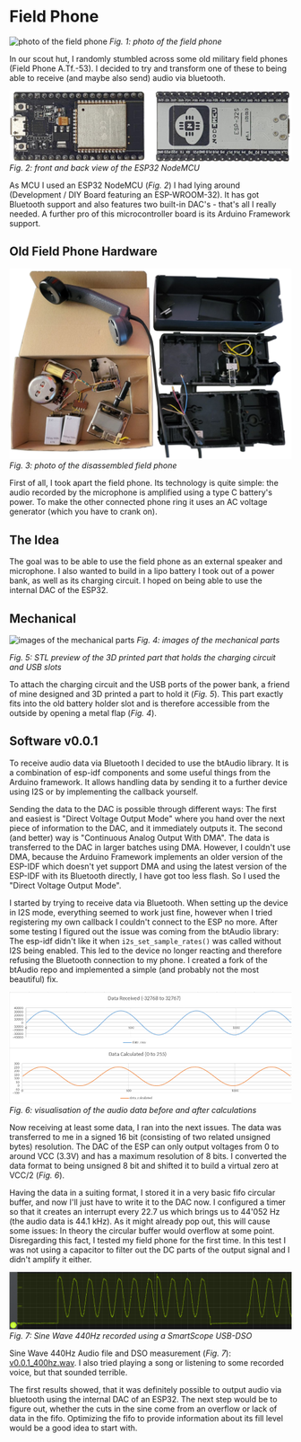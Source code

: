 # Field Phone

![photo of the field phone](.github/readme/fieldphone.png)
_Fig. 1: photo of the field phone_

In our scout hut, I randomly stumbled across some old military field phones (Field Phone A.Tf.-53). I decided to try and
transform one of these to being able to receive (and maybe also send) audio via bluetooth.

![front and back view of the ESP32 NodeMCU](.github/readme/esp32_nodemcu.png)
_Fig. 2: front and back view of the ESP32 NodeMCU_

As MCU I used an ESP32 NodeMCU (_Fig. 2_) I had lying around (Development / DIY Board featuring an ESP-WROOM-32). It has got 
Bluetooth support and also features two built-in DAC's - that's all I really needed. A further pro of this 
microcontroller board is its Arduino Framework support.


## Old Field Phone Hardware

![photo of the disassembled field phone](.github/readme/fieldphone_hw.png)
_Fig. 3: photo of the disassembled field phone_

First of all, I took apart the field phone. Its technology is quite simple: the audio recorded by the microphone is 
amplified using a type C battery's power. To make the other connected phone ring it uses an AC voltage generator 
(which you have to crank on).


## The Idea

The goal was to be able to use the field phone as an external speaker and microphone. I also wanted to build in a lipo 
battery I took out of a power bank, as well as its charging circuit. I hoped on being able to use the internal DAC of the 
ESP32.

## Mechanical
![images of the mechanical parts](.github/readme/fieldphone_mechanical_pwrtodo.png)
_Fig. 4: images of the mechanical parts_

_Fig. 5: STL preview of the 3D printed part that holds the charging circuit and USB slots_

To attach the charging circuit and the USB ports of the power bank, a friend of mine designed and 3D printed a part to
hold it (_Fig. 5_). This part exactly fits into the old battery holder slot and is therefore accessible from the outside by opening
a metal flap (_Fig. 4_).

## Software v0.0.1

To receive audio data via Bluetooth I decided to use the btAudio library. It is a combination of esp-idf components and
some useful things from the Arduino framework. It allows handling data by sending it to a further device using I2S or by
implementing the callback yourself.

Sending the data to the DAC is possible through different ways: The first and easiest is "Direct Voltage Output Mode"
where you hand over the next piece of information to the DAC, and it immediately outputs it. The second (and better) way
is "Continuous Analog Output With DMA". The data is transferred to the DAC in larger batches using DMA. However, I
couldn't use DMA, because the Arduino Framework implements an older version of the ESP-IDF which doesn't yet support DMA
and using the latest version of the ESP-IDF with its Bluetooth directly, I have got too less flash. So I used the
"Direct Voltage Output Mode".

I started by trying to receive data via Bluetooth. When setting up the device in I2S mode, everything seemed to work
just fine, however when I tried registering my own callback I couldn't connect to the ESP no more. After some testing
I figured out the issue was coming from the btAudio library: The esp-idf didn't like it when `i2s_set_sample_rates()` 
was called without I2S being enabled. This led to the device no longer reacting and therefore refusing the Bluetooth
connection to my phone. I created a fork of the btAudio repo and implemented a simple (and probably not the most 
beautiful) fix.

![visualisation of the audio data before and after calculations](.github/readme/sine_waves_raw_calc.png)
_Fig. 6: visualisation of the audio data before and after calculations_

Now receiving at least some data, I ran into the next issues. The data was transferred to me in a signed 16 bit 
(consisting of two related unsigned bytes) resolution. The DAC of the ESP can only output voltages from 0 to around VCC 
(3.3V) and has a maximum resolution of 8 bits. I converted the data format to being unsigned 8 bit and shifted it to
build a virtual zero at VCC/2 (_Fig. 6_).

Having the data in a suiting format, I stored it in a very basic fifo circular buffer, and now I'll just have to write 
it to the DAC now. I configured a timer so that it creates an interrupt every 22.7 us which brings us to 44'052 Hz (the 
audio data is 44.1 kHz). As it might already pop out, this will cause some issues: In theory the circular buffer would
overflow at some point. Disregarding this fact, I tested my field phone for the first time. In this test I was not using
a capacitor to filter out the DC parts of the output signal and I didn't amplify it either.

![Sine Wave 440Hz recorded using a SmartScope USB-DSO](.github/readme/v0.0.1_sine_waves_440hz.png)
_Fig. 7: Sine Wave 440Hz recorded using a SmartScope USB-DSO_

Sine Wave 440Hz Audio file and DSO measurement (_Fig. 7_): [v0.0.1_400hz.wav](.github/readme/v0.0.1_400hz.wav). I also 
tried playing a song or listening to some recorded voice, but that sounded terrible.

The first results showed, that it was definitely possible to output audio via bluetooth using the internal DAC of an
ESP32. The next step would be to figure out, whether the cuts in the sine come from an overflow or lack of data in the
fifo. Optimizing the fifo to provide information about its fill level would be a good idea to start with.
